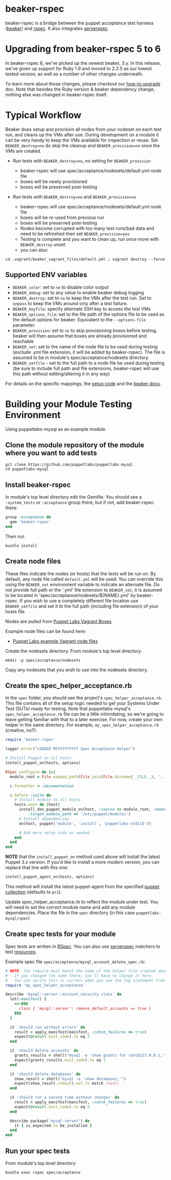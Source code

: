 # beaker-rspec

beaker-rspec is a bridge between the puppet acceptance test harness ([beaker](https://github.com/puppetlabs/beaker)) and [rspec](https://github.com/rspec/rspec). It also integrates [serverspec](http://serverspec.org/).

# Upgrading from beaker-rspec 5 to 6

In beaker-rspec 6, we've picked up the newest beaker, 3.y. In this release, we've
given up support for Ruby 1.9 and moved to 2.2.5 as our lowest tested version,
as well as a number of other changes underneath.

To learn more about those changes, please checkout our
[how-to upgrade](https://github.com/puppetlabs/beaker/blob/master/docs/how_to/upgrade_from_2_to_3.md)
doc. Note that besides the Ruby version & beaker dependency change, nothing else
was changed in beaker-rspec itself.

# Typical Workflow

Beaker does setup and provision all nodes from your nodeset on each test run, and cleans up the VMs after use. During development on a module it can be very handy to keep the VMs available for inspection or reuse. Set `BEAKER_destroy=no` do skip the cleanup and `BEAKER_provision=no` once the VMs are created.

* Run tests with `BEAKER_destroy=no`, no setting for `BEAKER_provision`
    * beaker-rspec will use spec/acceptance/nodesets/default.yml node file
    * boxes will be newly provisioned
    * boxes will be preserved post-testing

* Run tests with `BEAKER_destroy=no` and `BEAKER_provision=no`
    * beaker-rspec will use spec/acceptance/nodesets/default.yml node file
    * boxes will be re-used from previous run
    * boxes will be preserved post-testing
    * Nodes become corrupted with too many test runs/bad data and need to be refreshed then set `BEAKER_provision=yes`
    * Testing is complete and you want to clean up, run once more with `BEAKER_destroy` unset
    * you can also:

```
cd .vagrant/beaker_vagrant_files/default.yml ; vagrant destroy --force
```

## Supported ENV variables

* `BEAKER_color`: set to `no` to disable color output
* `BEAKER_debug`: set to any value to enable beaker debug logging
* `BEAKER_destroy`: set to `no` to keep the VMs after the test run. Set to `onpass` to keep the VMs around only after a test failure.
* `BEAKER_keyfile`: specify alternate SSH key to access the test VMs
* `BEAKER_options_file`: set to the file path of the options file to be used as the default options for beaker.  Equivalent to the `--options-file` parameter.  
* `BEAKER_provision`: set to `no` to skip provisioning boxes before testing, beaker will then assume that boxes are already provisioned and reachable
* `BEAKER_set`: set to the name of the node file to be used during testing (exclude .yml file extension, it will be added by beaker-rspec). The file is assumed to be in module's spec/acceptance/nodesets directory.
* `BEAKER_setfile` - set to the full path to a node file be used during testing (be sure to include full path and file extensions, beaker-rspec will use this path without editing/altering it in any way)

For details on the specific mappings, the [setup code](https://github.com/puppetlabs/beaker-rspec/blob/2771b4b1864692690254a969680a57ff22ac0516/lib/beaker-rspec/spec_helper.rb#L26-L32) and the [beaker docs](https://github.com/puppetlabs/beaker/blob/master/docs/tutorials/the_command_line.md).

# Building your Module Testing Environment

Using puppetlabs-mysql as an example module.

## Clone the module repository of the module where you want to add tests

    git clone https://github.com/puppetlabs/puppetlabs-mysql
    cd puppetlabs-mysql

## Install beaker-rspec

In module's top level directory edit the Gemfile. You should see a `:system_tests`
or `:acceptance` group there, but if not, add beaker-rspec there:

```ruby
group :acceptance do
  gem 'beaker-rspec'
end
```

Then run

    bundle install

## Create node files

These files indicate the nodes (or hosts) that the tests will be run on.  By default, any node file called `default.yml` will be used.  You can override this using the `BEAKER_set` environment variable to indicate an alternate file.  Do not provide full path or the '.yml' file extension to `BEAKER_set`, it is assumed to be located in 'spec/acceptance/nodesets/${NAME}.yml' by beaker-rspec.  If you wish to use a completely different file location use `BEAKER_setfile` and set it to the full path (including file extension) of your hosts file.

Nodes are pulled from [Puppet Labs Vagrant Boxes](https://vagrantcloud.com/puppetlabs).

Example node files can be found here:

* [Puppet Labs example Vagrant node files](https://github.com/puppetlabs/beaker/blob/master/docs/how_to/hypervisors/vagrant_hosts_file_examples.md)

Create the nodesets directory.  From module's top level directory:

    mkdir -p spec/acceptance/nodesets

Copy any nodesets that you wish to use into the nodesets directory.

## Create the spec_helper_acceptance.rb

In the `spec` folder, you should see the project's `spec_helper_acceptance.rb`.
This file contains all of the setup logic needed to get your Systems Under Test
(SUTs) ready for testing. Note that puppetlabs-mysql's `spec_helper_acceptance.rb`
file can be a little intimidating, so we're going to leave getting familiar with
that to a later exercise. For now, create your own helper in the same directory.
For example, `my_spec_helper_acceptance.rb` (creative, no?):

```ruby
require 'beaker-rspec'

logger.error("LOADED MYYYYYYYYYY Spec Acceptance Helper")

# Install Puppet on all hosts
install_puppet_on(hosts, options)

RSpec.configure do |c|
  module_root = File.expand_path(File.join(File.dirname(__FILE__), '..'))

  c.formatter = :documentation

  c.before :suite do
    # Install module to all hosts
    hosts.each do |host|
      install_dev_puppet_module_on(host, :source => module_root, :module_name => 'mysql',
          :target_module_path => '/etc/puppet/modules')
      # Install dependencies
      on(host, puppet('module', 'install', 'puppetlabs-stdlib'))

      # Add more setup code as needed
    end
  end
end
```

**NOTE** that the `install_puppet_on` method used above will install the latest
Puppet 3.x version. If you'd like to install a more modern version, you can
replace that line with this one:

```ruby
install_puppet_agent_on(hosts, options)
```

This method will install the latest puppet-agent from the specified
[puppet collection](https://docs.puppet.com/puppet/latest/reference/puppet_collections.html)
(defaults to `pc1`).

Update spec_helper_acceptance.rb to reflect the module under test.  You will need to set the correct module name and add any module dependencies.  Place the file in the `spec` directory (in this case `puppetlabs-mysql/spec`)

## Create spec tests for your module

Spec tests are written in [RSpec](http://rspec.info). You can also use [serverspec](http://serverspec.org/) matchers to test [resources](http://serverspec.org/resource_types.html).

Example spec file `spec/acceptance/mysql_account_delete_spec.rb`:

```ruby
# NOTE: the require must match the name of the helper file created above.
#   If you changed the name there, you'll have to change it here.
#   You can verify this is correct when you see the log statement from the helper.
require 'my_spec_helper_acceptance'

describe 'mysql::server::account_security class' do
  let(:manifest) {
    <<-EOS
      class { 'mysql::server': remove_default_accounts => true }
    EOS
  }

  it 'should run without errors' do
    result = apply_manifest(manifest, :catch_failures => true)
    expect(@result.exit_code).to eq 2
  end

  it 'should delete accounts' do
    grants_results = shell("mysql -e 'show grants for root@127.0.0.1;'")
    expect(grants_results.exit_code).to eq 1
  end

  it 'should delete databases' do
    show_result = shell("mysql -e 'show databases;'")
    expect(show_result.stdout).not_to match /test/
  end

  it 'should run a second time without changes' do
    result = apply_manifest(manifest, :catch_failures => true)
    expect(@result.exit_code).to eq 0
  end

  describe package('mysql-server') do
    it { is_expected.to be_installed }
  end
end
```

## Run your spec tests

From module's top level directory

```
bundle exec rspec spec/acceptance
```
